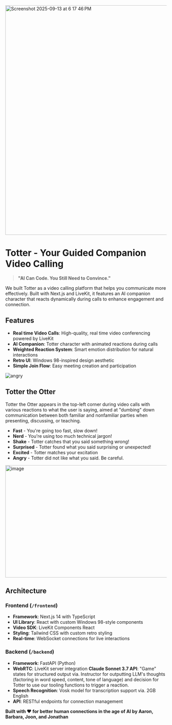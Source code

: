 

<img width="1470" height="715" alt="Screenshot 2025-09-13 at 6 17 46 PM" src="https://github.com/user-attachments/assets/16788509-5ed4-44b8-aa40-cf1edbbd3039" />

# Totter - Your Guided Companion Video Calling

> **"AI Can Code. You Still Need to Convince."**

We built Totter as a video calling platform that helps you communicate more effectively. Built with Next.js and LiveKit, it features an AI companion character that reacts dynamically during calls to enhance engagement and connection.

## Features
- **Real time Video Calls**: High-quality, real time video conferencing powered by LiveKit
- **AI Companion**: Totter character with animated reactions during calls
- **Weighted Reaction System**: Smart emotion distribution for natural interactions
- **Retro UI**: Windows 98-inspired design aesthetic
- **Simple Join Flow**: Easy meeting creation and participation

![angry](https://github.com/user-attachments/assets/77afc1bf-aeee-43eb-88df-4048a97ebc55)

## Totter the Otter

Totter the Otter appears in the top-left corner during video calls with various reactions to what the user is saying, aimed at "dumbing" down communication between both familiar and nonfamiliar parties when presenting, discussing, or teaching.
- **Fast** - You're going too fast, slow down!
- **Nerd** - You're using too much technical jargon!
- **Shake** - Totter catches that you said something wrong!
- **Surprised** - Totter found what you said surprising or unexpected!
- **Excited** - Totter matches your excitation
- **Angry** - Totter did not like what you said. Be careful.

<img width="800" height="350" alt="image" src="https://github.com/user-attachments/assets/a1670bde-a90b-4639-8451-f836c090c454" />


## Architecture

### Frontend (`/frontend`)
- **Framework**: Next.js 14 with TypeScript
- **UI Library**: React with custom Windows 98-style components
- **Video SDK**: LiveKit Components React
- **Styling**: Tailwind CSS with custom retro styling
- **Real-time**: WebSocket connections for live interactions

### Backend (`/backend`)
- **Framework**: FastAPI (Python)
- **WebRTC**: LiveKit server integration
  **Claude Sonnet 3.7 API**: "Game" states for structured output via. Instructor for outputting LLM's thoughts (factoring in word speed, content, tone of language) and decision for Totter to use our tooling functions to trigger a reaction.
- **Speech Recognition**: Vosk model for transcription support via. 2GB English 
- **API**: RESTful endpoints for connection management

**Built with ❤️ for better human connections in the age of AI by Aaron, Barbara, Joon, and Jonathan**
